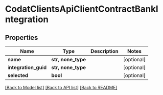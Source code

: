# CodatClientsApiClientContractBankIntegration


## Properties
Name | Type | Description | Notes
------------ | ------------- | ------------- | -------------
**name** | **str, none_type** |  | [optional] 
**integration_guid** | **str, none_type** |  | [optional] 
**selected** | **bool** |  | [optional] 

[[Back to Model list]](../README.md#documentation-for-models) [[Back to API list]](../README.md#documentation-for-api-endpoints) [[Back to README]](../README.md)



